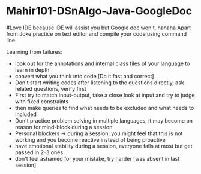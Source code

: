 # Mahir101-DSnAlgo-Java-GoogleDoc

#Love IDE because IDE will assist you but Google doc won't. hahaha  Apart from Joke practice on text editor and compile your code using command line 

Learning from failures:

- look out for the annotations and internal class files of your language to learn in depth
- convert what you think into code [Do it fast and correct]
- Don't start writing codes after listening to the questions directly, ask related questions, verify first
- First try to match input-output, take a close look at input and try to judge with fixed constraints
- then make queries to find what needs to be excluded and what needs to included
- Don't practice problem solving in multiple languages, it may become on reason for mind-block during a session
- Personal blockers -> during a session, you might feel that this is not working and you become reactive instead of being proactive
- have emotional stability during a session, everyone fails at most but get passed in 2-3 ones
- don't feel ashamed for your mistake, try harder [was absent in last session]



